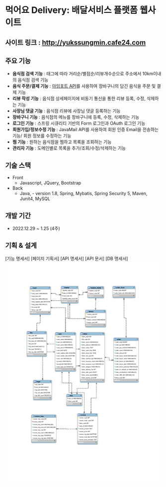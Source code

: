 # 먹어요 Delivery: 배달서비스 플랫폼 웹사이트

## 사이트 링크 : http://yukssungmin.cafe24.com

## 주요 기능
- **음식점 검색 기능** : 태그에 따라 거리순/별점순/리뷰개수순으로 주소에서 10km이내의 음식점 검색 기능
- **음식 주문/결제 기능** : [아임포트 API](https://www.iamport.kr)를 사용하여 장바구니의 담긴 음식을 주문 및 결제 기능
- **리뷰 작성 기능** : 음식점 상세페이지에 비동기 통신을 통한 리뷰 등록, 수정, 삭제하는 기능
- **사장님 댓글 기능** : 음식점 리뷰에 사장님 댓글 등록하는 기능
- **장바구니 기능** : 음식점의 메뉴를 장바구니에 등록, 수정, 삭제하는 기능
- **로그인 기능** : 스프링 시큐리티 기반의 Form 로그인과 OAuth 로그인 기능
- **회원가입/정보수정 기능** : JavaMail API를 사용하여 회원 인증 Email을 전송하는 기능/ 회원 정보를 수정하는 기능 
- **찜 기능** : 원하는 음식점을 찜하고 목록을 조회하는 기능
- **관리자 기능** : 도메인별로 목록을 추가/조회/수정/삭제하는 기능

## 기술 스택
- Front
  - Javascript, JQuery, Bootstrap
- Back
  - Java, - version 1.8, Spring, Mybatis, Spring Security 5, Maven, Junit4, MySQL

## 개발 기간
- 2022.12.29 ~ 1.25 (4주)

## 기획 & 설계
[기능 명세서]
[페이지 기획서]
[API 명세서]
[API 문서]
[DB 명세서]
![DB](https://github.com/6cessfuldev/delivery_spring_project/blob/main/erd.jpg?raw=true)
